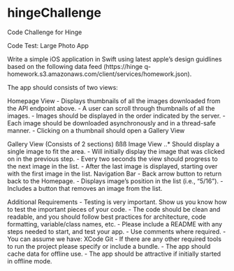 # hingeChallenge
Code Challenge for Hinge

Code Test: Large Photo App

Write a simple iOS application in Swift using latest apple’s design guidlines based on the following data feed (https://hinge q-homework.s3.amazonaws.com/client/services/homework.json).

The app should consists of two views:

Homepage View
	- Displays thumbnails of all the images downloaded from the API endpoint above.
	- A user can scroll through thumbnails of all the images.
	- Images should be displayed in the order indicated by the server.
	- Each image should be downloaded asynchronously and in a thread-safe manner.
	- Clicking on a thumbnail should open a Gallery View

Gallery View (Consists of 2 sections) ßßß
  Image View
	..* Should display a single image to fit the area. 
	- Will initially display the image that was clicked on in the previous step.
	- Every two seconds the view should progress to the next image in the list.
	- After the last image is displayed, starting over with the first image in the list.
  Navigation Bar
	- Back arrow button to return back to the Homepage. 
	- Displays image’s position in the list (i.e., “5/16”).
	- Includes a button that removes an image from the list.


Additional Requirements
	- Testing is very important. Show us you know how to test the important pieces of your code.
	- The code should be clean and readable, and you should follow best practices for architecture, code formatting, variable/class names, etc.
	- Please include a README with any steps needed to start, and test your app.
	- Use comments where required. 
	- You can assume we have:
	    XCode
	    Git
	- If there are any other required tools to run the project please specify or include a bundle.
	- The app should cache data for offline use.
	- The app should be attractive if initially started in offline mode.
